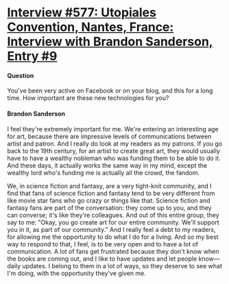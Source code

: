 # [Interview #577: Utopiales Convention, Nantes, France: Interview with Brandon Sanderson, Entry #9](https://www.theoryland.com/intvmain.php?i=577#9)

#### Question

You've been very active on Facebook or on your blog, and this for a long time. How important are these new technologies for you?

#### Brandon Sanderson

I feel they're extremely important for me. We're entering an interesting age for art, because there are impressive levels of communications between artist and patron. And I really do look at my readers as my patrons. If you go back to the 19th century, for an artist to create great art, they would usually have to have a wealthy nobleman who was funding them to be able to do it. And these days, it actually works the same way in my mind, except the wealthy lord who's funding me is actually all the crowd, the fandom.

We, in science fiction and fantasy, are a very tight-knit community, and I find that fans of science fiction and fantasy tend to be very different from like movie star fans who go crazy or things like that. Science fiction and fantasy fans are part of the conversation: they come up to you, and they can converse; it's like they're colleagues. And out of this entire group, they say to me: "Okay, you go create art for our entire community. We'll support you in it, as part of our community." And I really feel a debt to my readers, for allowing me the opportunity to do what I do for a living. And so my best way to respond to that, I feel, is to be very open and to have a lot of communication. A lot of fans get frustrated because they don't know when the books are coming out, and I like to have updates and let people know—daily updates. I belong to them in a lot of ways, so they deserve to see what I'm doing, with the opportunity they've given me.

